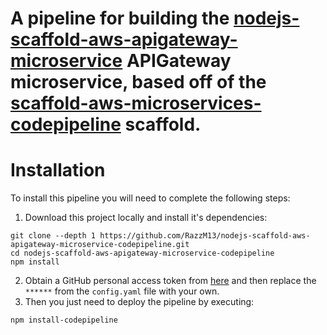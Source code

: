 # A pipeline for building the [nodejs-scaffold-aws-apigateway-microservice](https://github.com/RazzM13/nodejs-scaffold-aws-apigateway-microservice) APIGateway microservice, based off of the [scaffold-aws-microservices-codepipeline](https://github.com/RazzM13/scaffold-aws-microservices-codepipeline) scaffold.

# Installation
To install this pipeline you will need to complete the following steps:
1) Download this project locally and install it's dependencies:
```
git clone --depth 1 https://github.com/RazzM13/nodejs-scaffold-aws-apigateway-microservice-codepipeline.git
cd nodejs-scaffold-aws-apigateway-microservice-codepipeline
npm install
```
2) Obtain a GitHub personal access token from [here](https://github.com/settings/tokens) and then replace the `******` from the `config.yaml` file with your own.
3) Then you just need to deploy the pipeline by executing:
```
npm install-codepipeline
```
